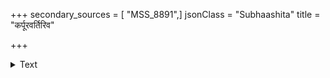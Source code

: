 +++
secondary_sources = [ "MSS_8891",]
jsonClass = "Subhaashita"
title = "कर्पूरवर्तिरिव"

+++

<details><summary>Text</summary>

कर्पूरवर्तिरिव लोचनतापहन्त्री फुल्लाम्बुजस्रगिव कण्ठसुखैकहेतुः।  
चेतश्चमत्कृतिपदं कवितेव रम्या नम्या नरीभिरमरीव हि सा विरेजे॥
</details>

